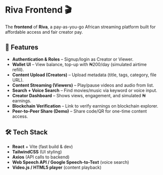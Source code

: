 # Riva Frontend 🎬

The **frontend** of **Riva**, a pay-as-you-go African streaming platform built for affordable access and fair creator pay.

## 🚀 Features
- **Authentication & Roles** – Signup/login as Creator or Viewer.
- **Wallet UI** – View balance, top-up with ₦200/day (simulated airtime refill).
- **Content Upload (Creators)** – Upload metadata (title, tags, category, file URL).
- **Content Streaming (Viewers)** – Play/pause videos and audio from list.
- **Search + Voice Search** – Find movies/music via keyword or voice input.
- **Creator Dashboard** – Shows views, engagement, and simulated ₦ earnings.
- **Blockchain Verification** – Link to verify earnings on blockchain explorer.
- **Peer-to-Peer Share (Demo)** – Share code/QR for one-time content access.

## 🛠️ Tech Stack
- **React** + Vite (fast build & dev)
- **TailwindCSS** (UI styling)
- **Axios** (API calls to backend)
- **Web Speech API / Google Speech-to-Text** (voice search)
- **Video.js / HTML5 player** (content playback)
